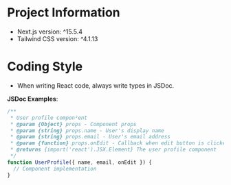 # Project Information

- Next.js version: ^15.5.4
- Tailwind CSS version: ^4.1.13

# Coding Style

- When writing React code, always write types in JSDoc.

**JSDoc Examples**:
  ```javascript
  /**
   * User profile compon²ent
   * @param {Object} props - Component props
   * @param {string} props.name - User's display name
   * @param {string} props.email - User's email address
   * @param {function} props.onEdit - Callback when edit button is clicked
   * @returns {import('react').JSX.Element} The user profile component
   */
  function UserProfile({ name, email, onEdit }) {
    // Component implementation
  }
  ```